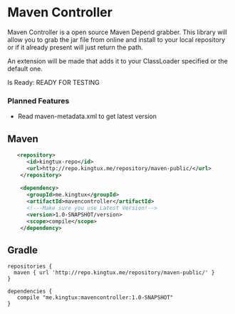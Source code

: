 # Maven Controller
Maven Controller is a open source Maven Depend grabber. This library will allow you to grab the jar file from online and install to your local repository or if it already present will just return the path.

An extension will be made that adds it to your ClassLoader specified or the default one.


Is Ready: READY FOR TESTING

### Planned Features 
* Read maven-metadata.xml to get latest version

## Maven
```xml
   <repository>
      <id>kingtux-repo</id>
      <url>http://repo.kingtux.me/repository/maven-public/</url>
    </repository>
    
    <dependency>
      <groupId>me.kingtux</groupId>
      <artifactId>mavencontroller</artifactId>
      <!---Make sure you use Latest Version!-->
      <version>1.0-SNAPSHOT/version>
      <scope>compile</scope>
    </dependency>
```
## Gradle
```
repositories {
  maven { url 'http://repo.kingtux.me/repository/maven-public/' }
}

dependencies {
   compile "me.kingtux:mavencontroller:1.0-SNAPSHOT"
}
```